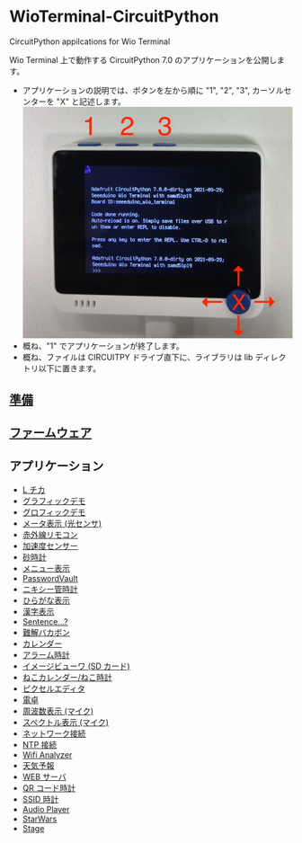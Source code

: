 # WioTerminal-CircuitPython
CircuitPython appilcations for Wio Terminal

Wio Terminal 上で動作する CircuitPython 7.0 のアプリケーションを公開します。

- アプリケーションの説明では、ボタンを左から順に "1", "2", "3", カーソルセンターを "X" と記述します。
  ![Buttons](./Buttons.jpg)
- 概ね、"1" でアプリケーションが終了します。
- 概ね、ファイルは CIRCUITPY ドライブ直下に、ライブラリは lib ディレクトリ以下に置きます。

## [準備](Setup.md)

## [ファームウェア](Firmware)

## アプリケーション
- [L チカ](docs/Lchika.md)
- [グラフィックデモ](docs/Qix.md)
- [グロフィックデモ](docs/Grophics.md)
- [メータ表示 (光センサ)](docs/Meter.md)
- [赤外線リモコン](docs/IR.md)
- [加速度センサー](docs/roto.md)
- [砂時計](docs/HourGlass.md)
- [メニュー表示](docs/Menu.md)
- [PasswordVault](docs/PasswordVault.md)
- [ニキシー管時計](docs/NixieClock.md)
- [ひらがな表示](docs/DQ.md)
- [漢字表示](docs/Kanji.md)
- [Sentence...?](docs/Sentence.md)
- [難解バカボン](docs/NankaiBakabon.md)
- [カレンダー](docs/Calendar.md)
- [アラーム時計](docs/Clock.md)
- [イメージビューワ (SD カード)](docs/ImageViewer.md)
- [ねこカレンダー/ねこ時計](docs/Neko.md)
- [ピクセルエディタ](docs/Pixel.md)
- [電卓](docs/Calculator.md)
- [周波数表示 (マイク)](docs/Microphone.md)
- [スペクトル表示 (マイク)](docs/Spectrum.md)
- [ネットワーク接続](docs/RTL.md)
- [NTP 接続](docs/NTP.md)
- [Wifi Analyzer](docs/WifiAnalyzer.md)
- [天気予報](docs/Weather.md)
- [WEB サーバ](docs/WebServer.md)
- [QR コード時計](docs/QRClock.md)
- [SSID 時計](docs/APClock.md)
- [Audio Player](docs/AudioPlayer.md)
- [StarWars](docs/StarWars.md)
- [Stage](docs/Stage.md)
